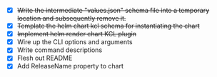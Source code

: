 - [x] ~~Write the intermediate "values.json" schema file into a temporary location and subsequently remove it.~~
- [x] ~~Template the helm chart kcl schema for instantiating the chart~~
- [x] ~~Implement helm render chart KCL plugin~~
- [x] Wire up the CLI options and arguments
- [x] Write command descriptions
- [x] Flesh out README
- [x] Add ReleaseName property to chart

